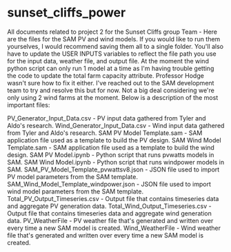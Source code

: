 # sunset_cliffs_power
All documents related to project 2 for the Sunset Cliffs group
Team - Here are the files for the SAM PV and wind models. If you would like to run them yourselves, I would recommend saving them all to a single folder. You'll also have to update the USER INPUTS variables to reflect the file path you use for the input data, weather file, and output file. At the moment the wind python script can only run 1 model at a time as I'm having trouble getting the code to update the total farm capacity attribute. Professor Hodge wasn't sure how to fix it either. I've reached out to the SAM development team to try and resolve this but for now. Not a big deal considering we're only using 2 wind farms at the moment. Below is a description of the most important files:

PV_Generator_Input_Data.csv - PV input data gathered from Tyler and Aldo's research. Wind_Generator_Input_Data.csv - Wind input data gathered from Tyler and Aldo's research. SAM PV Model Template.sam - SAM application file used as a template to build the PV design.  SAM Wind Model Template.sam - SAM application file used as a template to build the wind design.  SAM PV Model.ipynb - Python script that runs pvwatts models in SAM.  SAM Wind Model.ipynb - Python script that runs windpower models in SAM. SAM_PV_Model_Template_pvwattsv8.json - JSON file used to import PV model parameters from the SAM template.  SAM_Wind_Model_Template_windpower.json - JSON file used to import wind model parameters from the SAM template.  Total_PV_Output_Timeseries.csv - Output file that contains timeseries data and aggregate PV generation data.  Total_Wind_Output_Timeseries.csv - Output file that contains timeseries data and aggregate wind generation data.  PV_WeatherFile - PV weather file that's generated and written over every time a new SAM model is created. Wind_WeatherFile - Wind weather file that's generated and written over every time a new SAM model is created.
